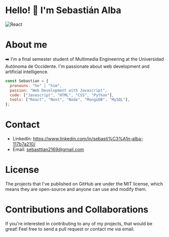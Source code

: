 # Hello! 👋 I'm Sebastián Alba

![React](https://miro.medium.com/v2/resize:fit:1200/1*smuMxL6qzvl-OUxTfuxHUg.jpeg)

# About me

:arrow_right: I'm a final semester student of Multimedia Engineering at the Universidad Autónoma de Occidente.
I'm passionate about web development and artificial intelligence.

```js
const Sebastian = {
  pronouns: "he" | "him",
  passion: "Web Development with Javascript",
  code: ["Javascript", "HTML", "CSS", "Python"],
  tools: ["React", "Next", "Node", "MongoDB", "MySQL"],
};
```

# Contact

- LinkedIn: https://www.linkedin.com/in/sebasti%C3%A1n-alba-117b7a210/
- Email: sebasttian2169@gmail.com

# License

The projects that I've published on GitHub are under the MIT license, which means they are open-source and anyone can use and modify them.

# Contributions and Collaborations

If you're interested in contributing to any of my projects, that would be great! Feel free to send a pull request or contact me via email.
